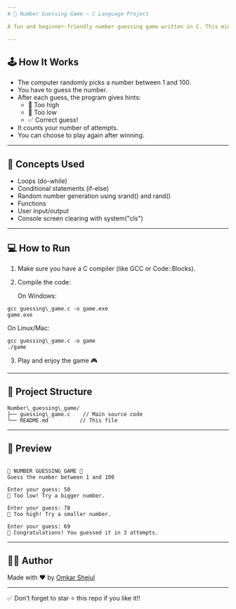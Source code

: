```yaml
---
# 🎯 Number Guessing Game – C Language Project

A fun and beginner-friendly number guessing game written in C. This mini project helps you understand the basics of loops, conditionals, random number generation, and user input/output in C.

---
```


## 🕹️ How It Works

- The computer randomly picks a number between 1 and 100.
- You have to guess the number.
- After each guess, the program gives hints:
  - 🔻 Too high
  - 🔺 Too low
  - ✅ Correct guess!
- It counts your number of attempts.
- You can choose to play again after winning.

---

## 🧠 Concepts Used

- Loops (do-while)
- Conditional statements (if-else)
- Random number generation using srand() and rand()
- Functions
- User input/output
- Console screen clearing with system("cls")

---

## 💻 How to Run

1. Make sure you have a C compiler (like GCC or Code::Blocks).
2. Compile the code:

   On Windows:
```
gcc guessing\_game.c -o game.exe
game.exe
```
On Linux/Mac:
```
gcc guessing\_game.c -o game
./game
```
3. Play and enjoy the game 🎮

---

## 📂 Project Structure

```
Number\_guessing\_game/
├── guessing\_game.c    // Main source code
└── README.md          // This file

```

---

## 📸 Preview

```

🎯 NUMBER GUESSING GAME 🎯
Guess the number between 1 and 100

Enter your guess: 50
🔺 Too low! Try a bigger number.

Enter your guess: 78
🔻 Too high! Try a smaller number.

Enter your guess: 69
🎉 Congratulations! You guessed it in 3 attempts.

```

---

## 👨‍💻 Author

Made with ❤️ by [Omkar Shejul](https://github.com/OmkarShejul)

---

✅ Don’t forget to star ⭐ this repo if you like it!!
